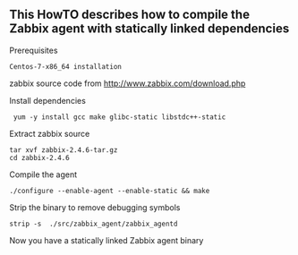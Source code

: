 ## This HowTO describes how to compile the Zabbix agent with statically linked dependencies

Prerequisites

    Centos-7-x86_64 installation

zabbix source code from http://www.zabbix.com/download.php

Install dependencies

     yum -y install gcc make glibc-static libstdc++-static

Extract zabbix source

    tar xvf zabbix-2.4.6-tar.gz
    cd zabbix-2.4.6 

Compile the agent

    ./configure --enable-agent --enable-static && make 

Strip the binary to remove debugging symbols
 
    strip -s  ./src/zabbix_agent/zabbix_agentd

Now you have a statically linked Zabbix agent binary

